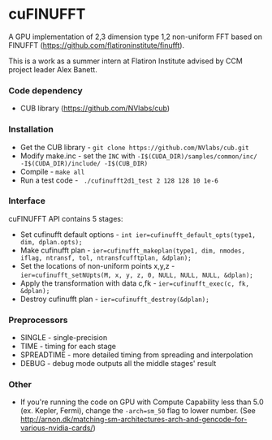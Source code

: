 # cuFINUFFT
A GPU implementation of 2,3 dimension type 1,2 non-uniform FFT based on FINUFFT (https://github.com/flatironinstitute/finufft). 

This is a work as a summer intern at Flatiron Institute advised by CCM project leader Alex Banett.


### Code dependency
 - CUB library (https://github.com/NVlabs/cub)

### Installation
 - Get the CUB library - ```git clone https://github.com/NVlabs/cub.git```
 - Modify make.inc - set the ```INC``` with ```-I$(CUDA_DIR)/samples/common/inc/ -I$(CUDA_DIR)/include/ -I$(CUB_DIR)```
 - Compile - ```make all```
 - Run a test code - ``` ./cufinufft2d1_test 2 128 128 10 1e-6```
 
### Interface
cuFINUFFT API contains 5 stages:
 - Set cufinufft default options - ```int ier=cufinufft_default_opts(type1, dim, dplan.opts);```
 - Make cufinufft plan - ``` ier=cufinufft_makeplan(type1, dim, nmodes, iflag, ntransf, tol, ntransfcufftplan, &dplan); ```
 - Set the locations of non-uniform points x,y,z - ```ier=cufinufft_setNUpts(M, x, y, z, 0, NULL, NULL, NULL, &dplan);```
 - Apply the transformation with data c,fk - ```ier=cufinufft_exec(c, fk, &dplan); ```
 - Destroy cufinufft plan - ```ier=cufinufft_destroy(&dplan);```
 
### Preprocessors
 - SINGLE - single-precision
 - TIME - timing for each stage
 - SPREADTIME - more detailed timing from spreading and interpolation
 - DEBUG - debug mode outputs all the middle stages' result
 
### Other
 - If you're running the code on GPU with Compute Capability less than 5.0 (ex. Kepler, Fermi), change the ```-arch=sm_50``` flag to lower number. (See http://arnon.dk/matching-sm-architectures-arch-and-gencode-for-various-nvidia-cards/) 
